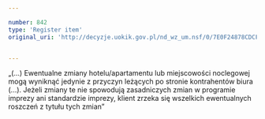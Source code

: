 ```yaml
---

number: 842
type: 'Register item'
original_uri: 'http://decyzje.uokik.gov.pl/nd_wz_um.nsf/0/7E0F24878CDCF0FCC12572DD003296F6?OpenDocument'


---
```


„(...) Ewentualne zmiany hotelu/apartamentu lub miejscowości noclegowej mogą wyniknąć jedynie z przyczyn leżących po stronie kontrahentów biura (...). Jeżeli zmiany te nie spowodują zasadniczych zmian w programie imprezy ani standardzie imprezy, klient zrzeka się wszelkich ewentualnych roszczeń z tytułu tych zmian”
